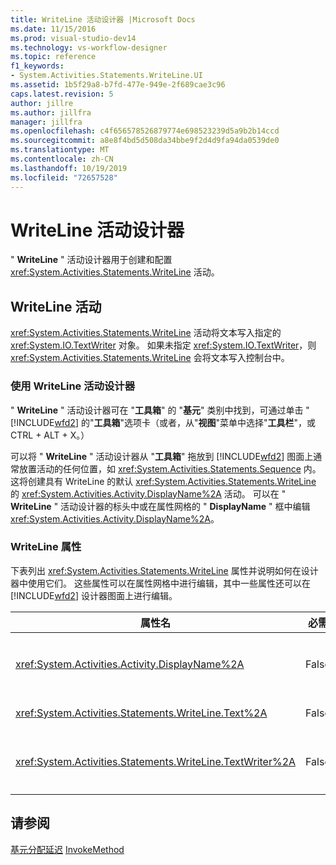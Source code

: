 ```yaml
---
title: WriteLine 活动设计器 |Microsoft Docs
ms.date: 11/15/2016
ms.prod: visual-studio-dev14
ms.technology: vs-workflow-designer
ms.topic: reference
f1_keywords:
- System.Activities.Statements.WriteLine.UI
ms.assetid: 1b5f29a8-b7fd-477e-949e-2f689cae3c96
caps.latest.revision: 5
author: jillre
ms.author: jillfra
manager: jillfra
ms.openlocfilehash: c4f656578526879774e698523239d5a9b2b14ccd
ms.sourcegitcommit: a8e8f4bd5d508da34bbe9f2d4d9fa94da0539de0
ms.translationtype: MT
ms.contentlocale: zh-CN
ms.lasthandoff: 10/19/2019
ms.locfileid: "72657528"
---
```

# <a name="writeline-activity-designer"></a>WriteLine 活动设计器
" **WriteLine** " 活动设计器用于创建和配置 <xref:System.Activities.Statements.WriteLine> 活动。

## <a name="the-writeline-activity"></a>WriteLine 活动
 <xref:System.Activities.Statements.WriteLine> 活动将文本写入指定的 <xref:System.IO.TextWriter> 对象。 如果未指定 <xref:System.IO.TextWriter>，则 <xref:System.Activities.Statements.WriteLine> 会将文本写入控制台中。

### <a name="using-the-writeline-activity-designer"></a>使用 WriteLine 活动设计器
 " **WriteLine** " 活动设计器可在 "**工具箱**" 的 "**基元**" 类别中找到，可通过单击 "[!INCLUDE[wfd2](../includes/wfd2-md.md)] 的"**工具箱**"选项卡（或者，从"**视图**"菜单中选择"**工具栏**"，或CTRL + ALT + X。）

 可以将 " **WriteLine** " 活动设计器从 "**工具箱**" 拖放到 [!INCLUDE[wfd2](../includes/wfd2-md.md)] 图面上通常放置活动的任何位置，如 <xref:System.Activities.Statements.Sequence> 内。 这将创建具有 WriteLine 的默认 <xref:System.Activities.Statements.WriteLine> 的 <xref:System.Activities.Activity.DisplayName%2A> 活动。 可以在 " **WriteLine** " 活动设计器的标头中或在属性网格的 " **DisplayName** " 框中编辑 <xref:System.Activities.Activity.DisplayName%2A>。

### <a name="the-writeline-properties"></a>WriteLine 属性
 下表列出 <xref:System.Activities.Statements.WriteLine> 属性并说明如何在设计器中使用它们。 这些属性可以在属性网格中进行编辑，其中一些属性还可以在 [!INCLUDE[wfd2](../includes/wfd2-md.md)] 设计器图面上进行编辑。

|属性名|必需|用法|
|-------------------|--------------|-----------|
|<xref:System.Activities.Activity.DisplayName%2A>|False|<xref:System.Activities.Statements.WriteLine> 活动的友好名称。 默认值为 WriteLine。 虽然 <xref:System.Activities.Activity.DisplayName%2A> 不是绝对必需的，但最好使用该属性。|
|<xref:System.Activities.Statements.WriteLine.Text%2A>|False|要写入的文本。 若要设置属性，请在 " **WriteLine** " 活动设计器或属性网格中的**文本框**中键入 Visual Basic 表达式。|
|<xref:System.Activities.Statements.WriteLine.TextWriter%2A>|False|<xref:System.IO.TextWriter> 向其写入 <xref:System.Activities.Statements.WriteLine> 的 <xref:System.Activities.Statements.WriteLine.Text%2A>。 默认为控制台。|

## <a name="see-also"></a>请参阅
 [基元](../workflow-designer/primitives-activity-designers.md)[分配](../workflow-designer/assign-activity-designer.md)[延迟](../workflow-designer/delay-activity-designer.md) [InvokeMethod](../workflow-designer/invokemethod-activity-designer.md)